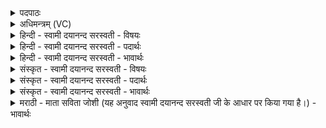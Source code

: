 <details><summary>पदपाठः</summary>

वसु॑भ्य॒ इति॒ वसु॑ऽभ्यः। त्वा॒। रु॒द्रेभ्यः॑। त्वा॒। आ॒दि॒त्येभ्यः॑। त्वा॒। सम्। जा॒ना॒था॒म्। द्या॒वा॒पृथि॒वी॒ऽ इति॑ द्यावाऽपृथिवी। मि॒त्रावरु॑णौ। त्वा॒। वृष्ट्या॑। अ॒व॒ता॒म्। व्यन्तु॑। वयः॑। अ॒क्तम्। रिहा॑णाः। म॒रुता॑म्। पृष॑तीः। ग॒च्छ॒। व॒शा। पृश्निः॑। भू॒त्वा। दिव॑म्। ग॒च्छ॒। ततः॑। नः। वृष्टि॑म्। आ॑। व॒ह॒। च॒क्षु॒ष्पाः। अ॒ग्ने॒। अ॒सि॒। चक्षुः॑। मे॒। पा॒हि॒। १६।
</details>

<details><summary>अधिमन्त्रम् (VC)</summary>

- पूर्वार्द्धे द्यावापृथिवी मित्रावरुणौ च देवताः
- परमेष्ठी प्रजापतिर्ऋषिः
- भूरिग् आर्ची पङ्क्तिः, भुरिक् त्रिष्टुप्,
- धैवतः, पञ्चमः
</details>

<details><summary>हिन्दी - स्वामी दयानन्द सरस्वती - विषयः</summary>

उक्त यज्ञ से क्या होता है, सो अगले मन्त्र में उपदेश किया है ॥
</details>

<details><summary>हिन्दी - स्वामी दयानन्द सरस्वती - पदार्थः</summary>

पदार्थान्वयभाषाः -  हम लोग (वसुभ्यः) अग्नि आदि आठ वसुओं से (त्वा) उस यज्ञ को तथा (रुद्रेभ्यः) पूर्वोक्त एकादश रुद्रों से (त्वा) पूर्वोक्त यज्ञ को और (आदित्येभ्यः) बारह महीनों से (त्वा) उस क्रियासमूह को नित्य उत्तम तर्कों से जानें और यज्ञ से ये (द्यावापृथिवी) सूर्य्य का प्रकाश और भूमि (संजानाथाम्) जो उन से शिल्पविद्या उत्पन्न हो सके, उनके सिद्ध करनेवाले हों और (मित्रावरुणौ) जो सब जीवों का बाहिर का प्राण और जीवों के शरीर में रहनेवाला उदानवायु है, वे (वृष्ट्या) शुद्ध जल की वर्षा से (त्वा) जो संसार सूर्य्य के प्रकाश और भूमि में स्थित है, उसकी (अवताम्) रक्षा करते हैं। जैसे (वयः) पक्षी अपने-अपने ठिकानों को रचते और (व्यन्तु) प्राप्त होते हैं, वैसे उन छन्दों से (रिहाणाः) पूजन करनेवाले हम लोग (त्वा) उस यज्ञ का अनुष्ठान करते हैं और जो यज्ञ में हवन की आहुति (पृश्निः) अन्तरिक्ष में स्थिर और (वशा) शोभित (भूत्वा) होकर (मरुताम्) पवनों के संग से (दिवम्) सूर्य्य के प्रकाश को (गच्छ) प्राप्त होती है, वह (ततः) वहाँ से (नः) हम लोगों के सुख के लिये (वृष्टिम्) वर्षा को (आवह) अच्छे प्रकार वर्षाती है, उस वर्षा का जल (पृषतीः) नाड़ी और नदियों को प्राप्त होता है। जिस कारण यह अग्नि (चक्षुष्पाः) नेत्रों की रक्षा करनेवाला (असि) है, इससे (मे) हमारे (चक्षुः) नेत्रों के बाहिरले भीतरले विज्ञान की (पाहि) रक्षा करता है ॥१६॥
</details>

<details><summary>हिन्दी - स्वामी दयानन्द सरस्वती - भावार्थः</summary>

भावार्थभाषाः -  इस मन्त्र में लुप्तोपमालङ्कार है। मनुष्य लोग यज्ञ में जो आहुति देते हैं, वह वायु के साथ मेघमण्डल में जाकर सूर्य्य से खिंचे हुए जल को शुद्ध करती है, फिर वहाँ से वह जल पृथिवी में आकर ओषधियों को पुष्ट करता है। वह उक्त आहुति वेदमन्त्रों से ही करनी चाहिये, क्योंकि उसके फल को जानने में नित्य श्रद्धा उत्पन्न होवे। जो यह अग्नि सूर्य्यरूप होकर सब को प्रकाशित करता है, इसी से सब दृष्टिव्यवहार की पालना होती है। ये जो वसु आदि देव कहाते हैं, इनसे विद्या के उपकारपूर्वक दुष्ट गुण और दुष्ट प्राणियों को नित्य निवारण करना चाहिये, यही सब का पूजन अर्थात् सत्कार है। जो पूर्व मन्त्र में कहा था, उसका इससे विशेषता करके प्रकाश किया है ॥१६॥
</details>

<details><summary>संस्कृत - स्वामी दयानन्द सरस्वती - विषयः</summary>

तस्मात् किं भवतीत्युपदिश्यते ॥
</details>

<details><summary>संस्कृत - स्वामी दयानन्द सरस्वती - पदार्थः</summary>

पदार्थान्वयभाषाः -  वयं वसुभ्यस्त्वा तं रुद्रेभ्यस्त्वा तमादित्येभ्यस्त्वा तं नित्यं प्रोहामः। यज्ञेनेमे द्यावापृथिवी संजानाथाम्। मित्रावरुणौ वृष्ट्या त्वा तमिमं संसारं द्यावापृथिवीस्थमवतामवतः। यथा वयः पक्षिणोऽक्तं व्यक्तं स्थानं व्यन्तु व्यन्ति गच्छन्ति, तथा रिहाणा वयं छन्दोभिस्तं यज्ञं नित्यमनुतिष्ठामः। यज्ञे कृताहुतिर्वशा पृश्निरन्तरिक्षे भूत्वा मरुतां संगेन दिवं गच्छ गच्छति सा ततो नोऽस्माकं वृष्टिमावह समन्ताद्वर्षयति, तज्जलं पृषतीर्नाडीर्नदीर्वा गच्छति यतोऽयमग्निश्चक्षुष्पा अस्यस्त्यतो मे मम चक्षुः पाहि पाति ॥१६॥
</details>

<details><summary>संस्कृत - स्वामी दयानन्द सरस्वती - भावार्थः</summary>

भावार्थभाषाः -  अत्र लुप्तोपमालङ्कारः। प्रोहामि। अपोहामीति पदद्वयानुवृत्तिश्च। मनुष्यैरग्नौ याऽहुतिः क्रियते सा वायोः सङ्गेन मेघमण्डलं गत्वा सूर्य्याकर्षितजलं शुद्धं भावयित्वा, पुनस्तस्मात् पृथिवीमागत्यौषधीः पुष्णाति। सा वेदमन्त्रैरेव कर्त्तव्या, यतस्तस्याः फलज्ञाने नित्यं श्रद्धोत्पद्येत। अयमग्निः सूर्यरूपो भूत्वा सर्वं प्रकाशयत्यतो दृष्टिव्यवहारस्य पालनं जायते। एतेभ्यो वस्वादिभ्यो विद्योपकारेण दुष्टानां गुणानां प्राणिनां चापोहनं निवारणं नित्यं कर्त्तव्यम्। इदमेव सर्वेषां पूजनं सत्करणं चेति। यत्पूर्वेण मन्त्रेणोक्तं तदनेन विशिष्टतया प्रकाशितमिति ॥१६॥
</details>

<details><summary>मराठी - माता सविता जोशी (यह अनुवाद स्वामी दयानन्द सरस्वती जी के आधार पर किया गया है।) - भावार्थः</summary>

भावार्थभाषाः -  या मंत्रात लुप्तोपमालंकार आहे. माणसे यज्ञात जी आहुती देतात ती वायूबरोबर मेघमंडळात जाते व सूर्याच्या साह्याने जल शुद्ध करते. तेथून ते जल पृथ्वीवर येऊन वृक्षांना, वनस्पतींना पुष्ट करते. ती आहुती वेदमंत्राद्वारेच द्यावी म्हणजे त्याचे फळ जाणून नित्य श्रद्धा उत्पन्न होईल. अग्नी हा सूर्यरूपाने सर्वत्र प्रकाश पसरवितो. त्यामुळेच सर्व दृश्य व्यवहार पार पडतात. वसू इत्यादींना देव म्हटले जाते. त्यांच्यासंबंधीची विद्या जाणून दुष्ट गुण व दुष्ट प्राण्यांचा नाश केला पाहिजे. हीच त्यांची पूजा होय. पूर्वीच्या मंत्रात जे म्हटले आहे तेच या मंत्रात विशेषरूपाने स्पष्ट केलेले आहे.
</details>
